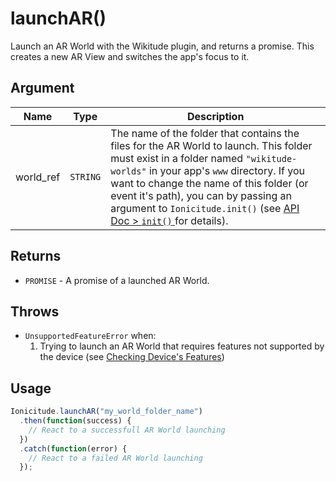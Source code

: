 # launchAR()

Launch an AR World with the Wikitude plugin, and returns a promise. This creates a new AR View and switches the app's focus to it.

## Argument

Name|Type|Description
----|----|-----------
world_ref|`STRING`|The name of the folder that contains the files for the AR World to launch. This folder must exist in a folder named `"wikitude-worlds"` in your app's `www` directory. If you want to change the name of this folder (or event it's path), you can by passing an argument to `Ionicitude.init()` (see [API Doc > `init()` ](init())for details).

## Returns
- `PROMISE` - A promise of a launched AR World.

## Throws
- `UnsupportedFeatureError` when:
	1. Trying to launch an AR World that requires features not supported by the device (see [Checking Device's Features](Checking-Device's-Features))

## Usage
```javascript
Ionicitude.launchAR("my_world_folder_name")
  .then(function(success) {
    // React to a successfull AR World launching
  })
  .catch(function(error) {
    // React to a failed AR World launching
  });
```